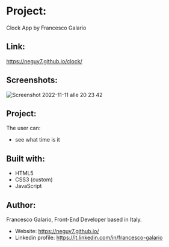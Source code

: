 # Project: 

Clock App by Francesco Galario

## Link: 

https://neguy7.github.io/clock/

## Screenshots:

![Screenshot 2022-11-11 alle 20 23 42](https://user-images.githubusercontent.com/114348623/201415917-438ae2bd-7b27-4599-b155-53c72a386810.png)

## Project:
The user can:
- see what time is it

## Built with:
- HTML5
- CSS3 (custom)
- JavaScript

## Author:
Francesco Galario, Front-End Developer based in Italy.
- Website: https://neguy7.github.io/
- Linkedin profile: https://it.linkedin.com/in/francesco-galario
